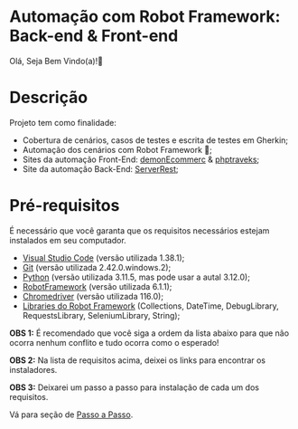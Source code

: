 # Automação com Robot Framework: Back-end & Front-end
Olá, Seja Bem Vindo(a)!🤖
# Descrição
Projeto tem como finalidade:
  - Cobertura de cenários, casos de testes e escrita de testes em Gherkin;
  - Automação dos cenários com Robot Framework 🤖;
  - Sites da automação Front-End: [demonEcommerc](https://demo.nopcommerce.com/) & [phptraveks](https://phptravels.org/login);
  - Site da automação Back-End:  [ServerRest](https://serverest.dev/);
# Pré-requisitos 
É necessário que você garanta que os requisitos necessários estejam instalados em seu computador. 
  - [Visual Studio Code](https://code.visualstudio.com/download) (versão utilizada 1.38.1);
  - [Git](https://git-scm.com/downloads) (versão utilizada 2.42.0.windows.2);
  - [Python](https://www.python.org/downloads/) (versão utilizada 3.11.5, mas pode usar a autal 3.12.0);
  - [RobotFramework](https://robotframework.org/?tab=1#getting-started) (versão utilizada 6.1.1);
  - [Chromedriver](https://chromedriver.chromium.org/) (versão utilizada 116.0);
  - [Libraries do Robot Framework](https://robotframework.org/?tab=libraries#resources) (Collections, DateTime, DebugLibrary, RequestsLibrary, SeleniumLibrary, String);

**OBS 1:** É recomendado que você siga a ordem da lista abaixo para que não ocorra nenhum conflito e tudo ocorra como o esperado!

**OBS 2:** Na lista de requisitos acima, deixei os links para encontrar os instaladores.

**OBS 3:** Deixarei um passo a passo para instalação de cada um dos requisitos. 

Vá para seção de [Passo a Passo](https://github.com/VinSouss/Automacao-Front-End-Back-End/blob/main/0.md).
